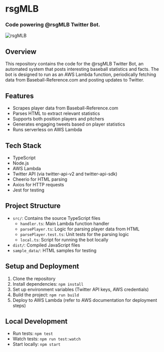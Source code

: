 # rsgMLB
### Code powering @rsgMLB Twitter Bot. 

![rsgMLB](https://i.imgur.com/ltkGprY.png)

## Overview

This repository contains the code for the @rsgMLB Twitter Bot, an automated system that posts interesting baseball statistics and facts. The bot is designed to run as an AWS Lambda function, periodically fetching data from Baseball-Reference.com and posting updates to Twitter.

## Features

- Scrapes player data from Baseball-Reference.com
- Parses HTML to extract relevant statistics
- Supports both position players and pitchers
- Generates engaging tweets based on player statistics
- Runs serverless on AWS Lambda

## Tech Stack

- TypeScript
- Node.js
- AWS Lambda
- Twitter API (via twitter-api-v2 and twitter-api-sdk)
- Cheerio for HTML parsing
- Axios for HTTP requests
- Jest for testing

## Project Structure

- `src/`: Contains the source TypeScript files
  - `handler.ts`: Main Lambda function handler
  - `parsePlayer.ts`: Logic for parsing player data from HTML
  - `parsePlayer.test.ts`: Unit tests for the parsing logic
  - `local.ts`: Script for running the bot locally
- `dist/`: Compiled JavaScript files
- `sample_data/`: HTML samples for testing

## Setup and Deployment

1. Clone the repository
2. Install dependencies: `npm install`
3. Set up environment variables (Twitter API keys, AWS credentials)
4. Build the project: `npm run build`
5. Deploy to AWS Lambda (refer to AWS documentation for deployment steps)

## Local Development

- Run tests: `npm test`
- Watch tests: `npm run test:watch`
- Start locally: `npm start`



